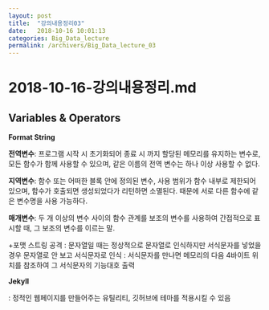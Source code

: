 ```yaml
---
layout: post
title:  "강의내용정리03"
date:   2018-10-16 10:01:13
categories: Big_Data_lecture
permalink: /archivers/Big_Data_lecture_03
---
```


# 2018-10-16-강의내용정리.md

## Variables & Operators
  
**Format String**


**전역변수**: 프로그램 시작 시 초기화되어 종료 시 까지 할당된 메모리를 유지하는 변수로, 모든 함수가 함께 사용할 수 있으며, 같은 이름의 전역 변수는 하나 이상 사용할 수 없다.

**지역변수**: 함수 또는 어떠한 블록 안에 정의된 변수, 사용 범위가 함수 내부로 제한되어 있으며, 함수가 호출되면 생성되었다가 리턴하면 소멸된다. 때문에 서로 다른 함수에 같은 변수명을 사용 가능하다. 

**매개변수**:  두 개 이상의 변수 사이의 함수 관계를 보조의 변수를 사용하여 간접적으로 표시할 때, 그 보조의 변수를 이르는 말. 

+포맷 스트링 공격
: 문자열일 때는 정상적으로 문자열로 인식하지만 서식문자를 넣었을 경우 문자열로 안 보고 서식문자로 인식
: 서식문자를 만나면 메모리의 다음 4바이트 위치를 참조하여 그 서식문자의 기능대호 출력


**Jekyll**

: 정적인 웹페이지를 만들어주는 유틸리티, 깃허브에 테마를 적용시킬 수 있음
